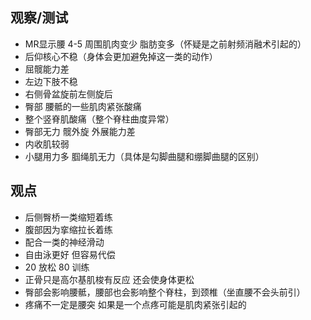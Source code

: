 ## 观察/测试
- MR显示腰 4-5 周围肌肉变少 脂肪变多（怀疑是之前射频消融术引起的）
- 后仰核心不稳（身体会更加避免掉这一类的动作）
- 屈髋能力差
- 左边下肢不稳
- 右侧骨盆旋前左侧旋后
- 臀部 腰骶的一些肌肉紧张酸痛
- 整个竖脊肌酸痛（整个脊柱曲度异常）
- 臀部无力 髋外旋 外展能力差
- 内收肌较弱
- 小腿用力多 腘绳肌无力（具体是勾脚曲腿和绷脚曲腿的区别）

## 观点
- 后侧臀桥一类缩短着练
- 腹部因为挛缩拉长着练
- 配合一类的神经滑动
- 自由泳更好 但容易代偿
- 20 放松 80 训练
- 正骨只是高尔基肌梭有反应 还会使身体更松
- 臀部会影响腰骶，腰部也会影响整个脊柱，到颈椎（坐直腰不会头前引）
- 疼痛不一定是腰突 如果是一个点疼可能是肌肉紧张引起的